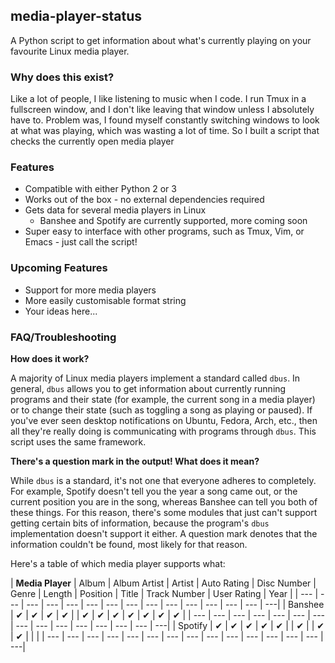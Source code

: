 ## media-player-status

A Python script to get information about what's currently playing on your favourite Linux media player.

### Why does this exist?

Like a lot of people, I like listening to music when I code. I run Tmux in a fullscreen window, and I don't like leaving that window unless I absolutely have to. Problem was, I found myself constantly switching windows to look at what was playing, which was wasting a lot of time. So I built a script that checks the currently open media player

### Features

* Compatible with either Python 2 or 3
* Works out of the box - no external dependencies required
* Gets data for several media players in Linux
  * Banshee and Spotify are currently supported, more coming soon
* Super easy to interface with other programs, such as Tmux, Vim, or Emacs - just call the script!

### Upcoming Features

* Support for more media players
* More easily customisable format string
* Your ideas here...

### FAQ/Troubleshooting

**How does it work?**

A majority of Linux media players implement a standard called `dbus`. In general, `dbus` allows you to get information about currently running programs and their state (for example, the current song in a media player) or to change their state (such as toggling a song as playing or paused). If you've ever seen desktop notifications on Ubuntu, Fedora, Arch, etc., then all they're really doing is communicating with programs through `dbus`. This script uses the same framework.

**There's a question mark in the output! What does it mean?**

While `dbus` is a standard, it's not one that everyone adheres to completely. For example, Spotify doesn't tell you the year a song came out, or the current position you are in the song, whereas Banshee can tell you both of these things. For this reason, there's some modules that just can't support getting certain bits of information, because the program's `dbus` implementation doesn't support it either. A question mark denotes that the information couldn't be found, most likely for that reason.

Here's a table of which media player supports what:

| **Media Player** | Album | Album Artist | Artist | Auto Rating | Disc Number | Genre | Length | Position | Title | Track Number | User Rating | Year |
| --- | --- | --- | --- | --- | --- | --- | --- | --- | --- | --- | --- | --- | --- | ---|
| Banshee          | ✔     | ✔            | ✔      | ✔           |             | ✔     | ✔      | ✔        | ✔     | ✔            | ✔           | ✔    |
| --- | --- | --- | --- | --- | --- | --- | --- | --- | --- | --- | --- | --- | --- | ---|
| Spotify          | ✔     | ✔            | ✔      | ✔           | ✔           |       | ✔      |          | ✔     | ✔            |             |      | <!-- TODO check this -->
| --- | --- | --- | --- | --- | --- | --- | --- | --- | --- | --- | --- | --- | --- | ---|
